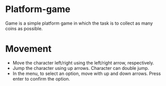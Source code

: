 # Platform-game

Game is a simple platform game in which the task is to collect as many coins as possible.
# Movement
- Move the character left/right using the left/right arrow, respectively.
- Jump the character using up arrows. Character can double jump.
- In the menu, to select an option, move with up and down arrows. Press enter to confirm the option.
